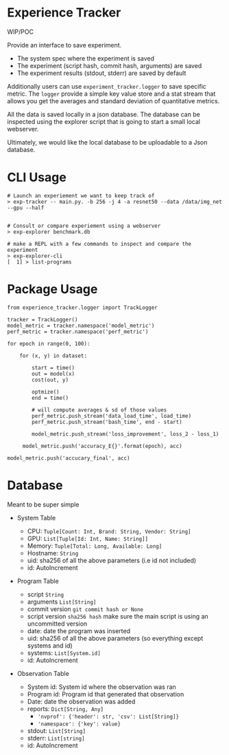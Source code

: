 Experience Tracker
==================

WIP/POC

Provide an interface to save experiment.

* The system spec where the experiment is saved
* The experiment (script hash, commit hash, arguments) are saved
* The experiment results (stdout, stderr) are saved by default

Additionally users can use `experiment_tracker.logger` to save specific metric.
The `logger` provide a simple key value store and a stat stream that allows you get the averages and standard deviation
of quantitative metrics.

All the data is saved locally in a json database. The database can be inspected using the explorer script that is going to 
start a small local webserver.

Ultimately, we would like the local database to be uploadable to a Json database.


# CLI Usage

    # Launch an experiement we want to keep track of
    > exp-tracker -- main.py. -b 256 -j 4 -a resnet50 --data /data/img_net --gpu --half
   

    # Consult or compare experiement using a webserver
    > exp-explorer benchmark.db
    
    # make a REPL with a few commands to inspect and compare the experiment
    > exp-explorer-cli 
    [  1] > list-programs
    
# Package Usage

    from experience_tracker.logger import TrackLogger
   
    tracker = TrackLogger()
    model_metric = tracker.namespace('model_metric')
    perf_metric = tracker.namespace('perf_metric')
    
    for epoch in range(0, 100):
    
        for (x, y) in dataset:
            
            start = time()
            out = model(x)
            cost(out, y)
            
            optmize()
            end = time()
            
            # will compute averages & sd of those values
            perf_metric.push_stream('data_load_time', load_time)
            perf_metric.push_stream('bash_time', end - start)
            
            model_metric.push_stream('loss_improvement', loss_2 - loss_1)
            
         model_metric.push('accuracy_E{}'.format(epoch), acc)
    
    model_metric.push('accucary_final', acc)
    
# Database

Meant to be super simple

* System Table
    * CPU: `Tuple[Count: Int, Brand: String, Vendor: String]`
    * GPU: `List[Tuple[Id: Int, Name: String]]`
    * Memory:  `Tuple[Total: Long, Available: Long]`
    * Hostname: `String`
    * uid: sha256 of all the above parameters (i.e id not included)
    * id: AutoIncrement
   
* Program Table
    * script `String`
    * arguments `List[String]`
    * commit version `git commit hash or None`
    * script version `sha256 hash` make sure the main script is using an uncommitted version
    * date: date the program was inserted
    * uid: sha256 of all the above parameters (so everything except systems and id)
    * systems: `List[System.id]`
    * id: AutoIncrement
    
* Observation Table
    * System id: System id where the observation was ran
    * Program id: Program id that generated that observation
    * Date: date the observation was added
    * reports: `Dict[String, Any]`
        * `'nvprof': {'header': str, 'csv': List[String]}`
        * `'namespace': {'key': value}`
    * stdout: `List[String]`
    * stderr: `List[string]`
    * id: AutoIncrement
